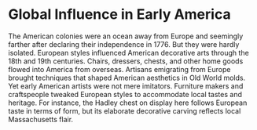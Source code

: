 # Global Influence in Early America 

The American colonies were an ocean away from Europe and seemingly farther after declaring their independence in 1776. But they were hardly isolated. European styles influenced American decorative arts through the 18th and 19th centuries. Chairs, dressers, chests, and other home goods flowed into America from overseas. Artisans emigrating from Europe brought techniques that shaped American aesthetics in Old World molds. Yet early American artists were not mere imitators. Furniture makers and craftspeople tweaked European styles to accommodate local tastes and heritage. For instance, the Hadley chest on display here follows European taste in terms of form, but its elaborate decorative carving reflects local Massachusetts flair.

